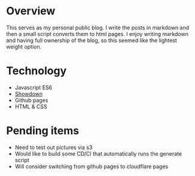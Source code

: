 # Overview
This serves as my personal public blog. I write the posts in markdown and then a small script converts them to html pages. I enjoy writing markdown and having full ownership of the blog, so this seemed like the lightest weight option.

# Technology
* Javascript ES6
* [Showdown](https://github.com/showdownjs/showdown) 
* Github pages
* HTML & CSS

# Pending items
* Need to test out pictures via s3 
* Would like to build some CD/CI that automatically runs the generate script
* Will consider switching from github pages to cloudflare pages
